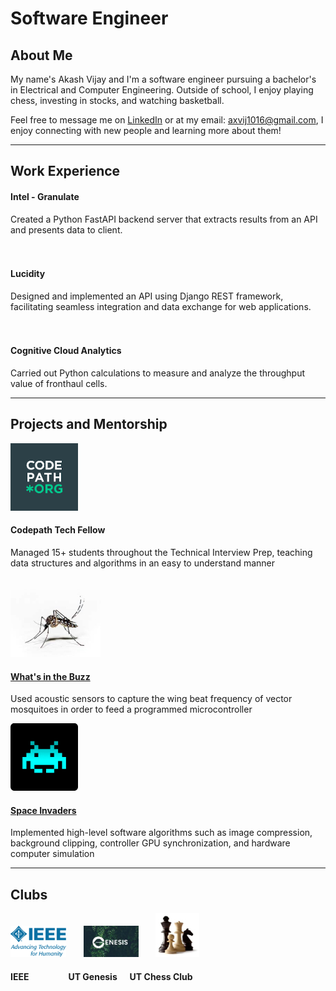 # Software Engineer

## About Me
My name's Akash Vijay and I'm a software engineer pursuing a bachelor's in Electrical and Computer Engineering. Outside of school, I enjoy playing chess, investing in stocks, and watching basketball.

Feel free to message me on [LinkedIn](https://www.linkedin.com/in/akashxvijay/) or at my email: axvij1016@gmail.com, I enjoy connecting with new people and learning more about them!

---

## Work Experience
<!--- ![Granulate](/assets/Granulate.png) --->
#### Intel - Granulate
Created a Python FastAPI backend server that extracts results from an API and presents data to client.
<br>
<br>
<br>
#### Lucidity
Designed and implemented an API using Django REST framework, facilitating seamless integration and data exchange for
web applications.
<br>
<br>
<br>

#### Cognitive Cloud Analytics
Carried out Python calculations to measure and analyze the throughput value of fronthaul cells.

---
## Projects and Mentorship
![Codepath](/assets/c.png)
#### Codepath Tech Fellow
Managed 15+ students throughout the Technical Interview Prep, teaching data structures and algorithms in an easy to
understand manner
<br>
<br>
<br>
![a](/assets/m.jpg)
#### [What's in the Buzz](https://github.com/AkashVijay/Whats-in-the-Buzz-)
Used acoustic sensors to capture the wing beat frequency of vector mosquitoes in order to feed a programmed
microcontroller




![Space_Invaders](/assets/s.png)
#### [Space Invaders](https://github.com/AkashVijay/EE-319K-Space-Invaders/tree/main)
Implemented high-level software algorithms such as image compression, background clipping, controller GPU
synchronization, and hardware computer simulation

---
## Clubs

![IEEE](/assets/i.png)  &nbsp; &nbsp; &nbsp; ![UT_Genesis](/assets/g.jpg)  &nbsp; &nbsp; &nbsp; ![Chess](/assets/ch.jpg)

#### IEEE  &nbsp;&nbsp;&nbsp;&nbsp;&nbsp;&nbsp;&nbsp;&nbsp;&nbsp;&nbsp;&nbsp;&nbsp;&nbsp;&nbsp;&nbsp;&nbsp;&nbsp;   UT Genesis   &nbsp;&nbsp;&nbsp;&nbsp;    UT Chess Club





